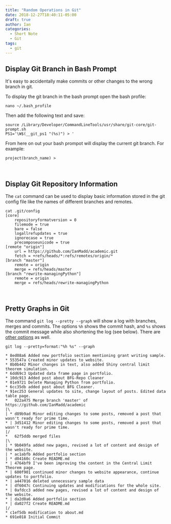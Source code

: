 ```yaml
---
title: "Random Operations in Git"
date: 2018-12-27T18:40:11-05:00
draft: true
author: Ian
categories:
  - Short Note
  - Git
tags:
  - git
---
```



## Display Git Branch in Bash Prompt



It's easy to accidentally make commits or other changes to the wrong branch in git.

To display the git branch in the bash prompt open the bash profile:

```
nano ~/.bash_profile
```

Then add the following text and save:

```
source /Library/Developer/CommandLineTools/usr/share/git-core/git-prompt.sh
PS1='\W$(__git_ps1 "(%s)") > '
```

From here on out your bash prompot will display the current git branch. For example:

```
project(branch_name) >
```

<br>

## Display Git Repository Information

The `cat` command can be used to display basic information stored in the git config file like the names of different branches and remotes.

```
cat .git/config
[core]
	repositoryformatversion = 0
	filemode = true
	bare = false
	logallrefupdates = true
	ignorecase = true
	precomposeunicode = true
[remote "origin"]
	url = https://github.com/IanMadd/academic.git
	fetch = +refs/heads/*:refs/remotes/origin/*
[branch "master"]
	remote = origin
	merge = refs/heads/master
[branch "rewrite-managingPython"]
	remote = origin
	merge = refs/heads/rewrite-managingPython

```

<br>

## Pretty Graphs in Git


The command `git log --pretty --graph` will show a log with branches, merges
and commits. The options `%h` shows the commit hash, and `%s` shows the commit
message while also shortening the log (see below). There are [other options](https://git-scm.com/docs/pretty-formats) as well.

```
git log --pretty=format:"%h %s" --graph

* 8ed08a6 Added new portfolio section mentioning grant writing sample.
* 553547a Created minor updates to website.
* 8b0b442 Minor changes in text, also added Shiny central limit theorem simulation.
* 6dd69c3 Updated data frame page in portfolio.
* 10dc913 Added post about BFG-Repo Cleaner
* 01e9721 Delete Managing Python from portfolio.
* 6cc35db added post about BFG Cleaner.
* 91ec253 General updates to site, change layout of posts. Edited data table page.
*   022a475 Merge branch 'master' of https://github.com/IanMadd/academic
|\
| * d89b9ad Minor editing changes to some posts, removed a post that wasn't ready for prime time.
* | 3d51412 Minor editing changes to some posts, removed a post that wasn't ready for prime time.
|/
*   62f5ddb merged files
|\
| * 9b049fa added new pages, revised a lot of content and design of the website.
| * ac1abfb Added portfolio section
| * d04160c Create README.md
* | 4764bf9 I've been improving the content in the Central Limit Theorem page.
* | 600f901 continued minor changes to website appearance, continue updates to portfolio.
* | a447016 deleted unnecessary sample data
* | df6047c Continuing updates and modifications for the whole site.
* | 0afdcc3 added new pages, revised a lot of content and design of the website.
* | da2d0a6 Added portfolio section
* | da027f2 Create README.md
|/
* c1ef5db modification to about.md
* 691e018 Initial Commit
```

<br>
